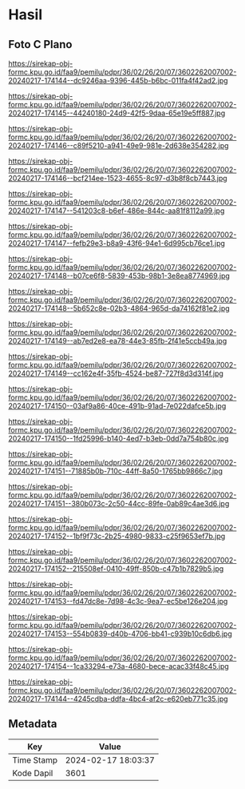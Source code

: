 # Hasil

## Foto C Plano

https://sirekap-obj-formc.kpu.go.id/faa9/pemilu/pdpr/36/02/26/20/07/3602262007002-20240217-174144--dc9246aa-9396-445b-b6bc-011fa4f42ad2.jpg

https://sirekap-obj-formc.kpu.go.id/faa9/pemilu/pdpr/36/02/26/20/07/3602262007002-20240217-174145--44240180-24d9-42f5-9daa-65e19e5ff887.jpg

https://sirekap-obj-formc.kpu.go.id/faa9/pemilu/pdpr/36/02/26/20/07/3602262007002-20240217-174146--c89f5210-a941-49e9-981e-2d638e354282.jpg

https://sirekap-obj-formc.kpu.go.id/faa9/pemilu/pdpr/36/02/26/20/07/3602262007002-20240217-174146--bcf214ee-1523-4655-8c97-d3b8f8cb7443.jpg

https://sirekap-obj-formc.kpu.go.id/faa9/pemilu/pdpr/36/02/26/20/07/3602262007002-20240217-174147--541203c8-b6ef-486e-844c-aa81f8112a99.jpg

https://sirekap-obj-formc.kpu.go.id/faa9/pemilu/pdpr/36/02/26/20/07/3602262007002-20240217-174147--fefb29e3-b8a9-43f6-94e1-6d995cb76ce1.jpg

https://sirekap-obj-formc.kpu.go.id/faa9/pemilu/pdpr/36/02/26/20/07/3602262007002-20240217-174148--b07ce6f8-5839-453b-98b1-3e8ea8774969.jpg

https://sirekap-obj-formc.kpu.go.id/faa9/pemilu/pdpr/36/02/26/20/07/3602262007002-20240217-174148--5b652c8e-02b3-4864-965d-da74162f81e2.jpg

https://sirekap-obj-formc.kpu.go.id/faa9/pemilu/pdpr/36/02/26/20/07/3602262007002-20240217-174149--ab7ed2e8-ea78-44e3-85fb-2f41e5ccb49a.jpg

https://sirekap-obj-formc.kpu.go.id/faa9/pemilu/pdpr/36/02/26/20/07/3602262007002-20240217-174149--cc162e4f-35fb-4524-be87-727f8d3d314f.jpg

https://sirekap-obj-formc.kpu.go.id/faa9/pemilu/pdpr/36/02/26/20/07/3602262007002-20240217-174150--03af9a86-40ce-491b-91ad-7e022dafce5b.jpg

https://sirekap-obj-formc.kpu.go.id/faa9/pemilu/pdpr/36/02/26/20/07/3602262007002-20240217-174150--1fd25996-b140-4ed7-b3eb-0dd7a754b80c.jpg

https://sirekap-obj-formc.kpu.go.id/faa9/pemilu/pdpr/36/02/26/20/07/3602262007002-20240217-174151--71885b0b-710c-44ff-8a50-1765bb9866c7.jpg

https://sirekap-obj-formc.kpu.go.id/faa9/pemilu/pdpr/36/02/26/20/07/3602262007002-20240217-174151--380b073c-2c50-44cc-89fe-0ab89c4ae3d6.jpg

https://sirekap-obj-formc.kpu.go.id/faa9/pemilu/pdpr/36/02/26/20/07/3602262007002-20240217-174152--1bf9f73c-2b25-4980-9833-c25f9653ef7b.jpg

https://sirekap-obj-formc.kpu.go.id/faa9/pemilu/pdpr/36/02/26/20/07/3602262007002-20240217-174152--215508ef-0410-49ff-850b-c47b1b7829b5.jpg

https://sirekap-obj-formc.kpu.go.id/faa9/pemilu/pdpr/36/02/26/20/07/3602262007002-20240217-174153--fd47dc8e-7d98-4c3c-9ea7-ec5be126e204.jpg

https://sirekap-obj-formc.kpu.go.id/faa9/pemilu/pdpr/36/02/26/20/07/3602262007002-20240217-174153--554b0839-d40b-4706-bb41-c939b10c6db6.jpg

https://sirekap-obj-formc.kpu.go.id/faa9/pemilu/pdpr/36/02/26/20/07/3602262007002-20240217-174154--1ca33294-e73a-4680-bece-acac33f48c45.jpg

https://sirekap-obj-formc.kpu.go.id/faa9/pemilu/pdpr/36/02/26/20/07/3602262007002-20240217-174144--4245cdba-ddfa-4bc4-af2c-e620eb771c35.jpg


## Metadata

| Key        | Value               |
| ---------- | ------------------- |
| Time Stamp | 2024-02-17 18:03:37 |
| Kode Dapil | 3601                |



